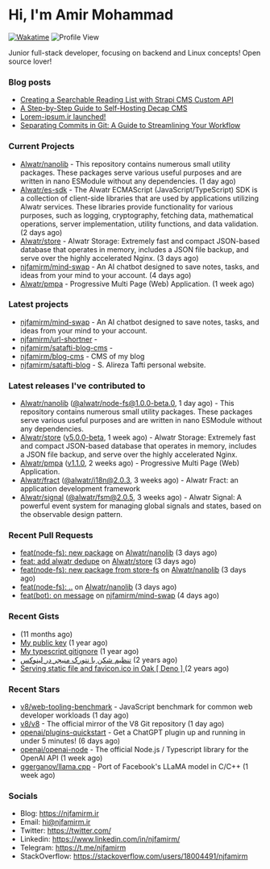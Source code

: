 # Hi, I'm Amir Mohammad
[![Wakatime](https://wakatime.com/badge/user/68776a95-d771-48a4-a960-90136239e4fd.svg)](https://wakatime.com/@68776a95-d771-48a4-a960-90136239e4fd)
![Profile View](https://komarev.com/ghpvc/?username=njfamirm)

Junior full-stack developer, focusing on backend and Linux concepts!
Open source lover!

### Blog posts

- [Creating a Searchable Reading List with Strapi CMS Custom API](https://www.njfamirm.ir/en/blog/strapi-custom-api/)
- [A Step-by-Step Guide to Self-Hosting Decap CMS](https://www.njfamirm.ir/en/blog/self-hosting-decap-cms/)
- [Lorem-ipsum.ir launched!](https://www.njfamirm.ir/en/blog/lorem-ipsum-ir-launched/)
- [Separating Commits in Git: A Guide to Streamlining Your Workflow](https://www.njfamirm.ir/en/blog/git-separate/)


### Current Projects

- [Alwatr/nanolib](https://github.com/Alwatr/nanolib) - This repository contains numerous small utility packages. These packages serve various useful purposes and are written in nano ESModule without any dependencies. (1 day ago)
- [Alwatr/es-sdk](https://github.com/Alwatr/es-sdk) - The Alwatr ECMAScript (JavaScript/TypeScript) SDK is a collection of client-side libraries that are used by applications utilizing Alwatr services. These libraries provide functionality for various purposes, such as logging, cryptography, fetching data, mathematical operations, server implementation, utility functions, and data validation. (2 days ago)
- [Alwatr/store](https://github.com/Alwatr/store) - Alwatr Storage: Extremely fast and compact JSON-based database that operates in memory, includes a JSON file backup, and serve over the highly accelerated Nginx. (3 days ago)
- [njfamirm/mind-swap](https://github.com/njfamirm/mind-swap) - An AI chatbot designed to save notes, tasks, and ideas from your mind to your account. (4 days ago)
- [Alwatr/pmpa](https://github.com/Alwatr/pmpa) - Progressive Multi Page (Web) Application. (1 week ago)

### Latest projects

- [njfamirm/mind-swap](https://github.com/njfamirm/mind-swap) - An AI chatbot designed to save notes, tasks, and ideas from your mind to your account.
- [njfamirm/url-shortner](https://github.com/njfamirm/url-shortner) - 
- [njfamirm/satafti-blog-cms](https://github.com/njfamirm/satafti-blog-cms) - 
- [njfamirm/blog-cms](https://github.com/njfamirm/blog-cms) - CMS of my blog
- [njfamirm/satafti-blog](https://github.com/njfamirm/satafti-blog) - S. Alireza Tafti personal website.

### Latest releases I've contributed to

- [Alwatr/nanolib](https://github.com/Alwatr/nanolib) ([@alwatr/node-fs@1.0.0-beta.0](https://github.com/Alwatr/nanolib/releases/tag/%40alwatr/node-fs%401.0.0-beta.0), 1 day ago) - This repository contains numerous small utility packages. These packages serve various useful purposes and are written in nano ESModule without any dependencies.
- [Alwatr/store](https://github.com/Alwatr/store) ([v5.0.0-beta](https://github.com/Alwatr/store/releases/tag/v5.0.0-beta), 1 week ago) - Alwatr Storage: Extremely fast and compact JSON-based database that operates in memory, includes a JSON file backup, and serve over the highly accelerated Nginx.
- [Alwatr/pmpa](https://github.com/Alwatr/pmpa) ([v1.1.0](https://github.com/Alwatr/pmpa/releases/tag/v1.1.0), 2 weeks ago) - Progressive Multi Page (Web) Application.
- [Alwatr/fract](https://github.com/Alwatr/fract) ([@alwatr/i18n@2.0.3](https://github.com/Alwatr/fract/releases/tag/%40alwatr/i18n%402.0.3), 3 weeks ago) - Alwatr Fract: an application development framework
- [Alwatr/signal](https://github.com/Alwatr/signal) ([@alwatr/fsm@2.0.5](https://github.com/Alwatr/signal/releases/tag/%40alwatr/fsm%402.0.5), 3 weeks ago) - Alwatr Signal: A powerful event system for managing global signals and states, based on the observable design pattern.

### Recent Pull Requests

- [feat(node-fs): new package](https://github.com/Alwatr/nanolib/pull/29) on [Alwatr/nanolib](https://github.com/Alwatr/nanolib) (3 days ago)
- [feat: add alwatr dedupe](https://github.com/Alwatr/store/pull/189) on [Alwatr/store](https://github.com/Alwatr/store) (3 days ago)
- [feat(node-fs): new package from store-fs](https://github.com/Alwatr/nanolib/pull/28) on [Alwatr/nanolib](https://github.com/Alwatr/nanolib) (3 days ago)
- [feat(node-fs): ..](https://github.com/Alwatr/nanolib/pull/27) on [Alwatr/nanolib](https://github.com/Alwatr/nanolib) (3 days ago)
- [feat(bot): on message](https://github.com/njfamirm/mind-swap/pull/7) on [njfamirm/mind-swap](https://github.com/njfamirm/mind-swap) (4 days ago)

### Recent Gists

- [](https://gist.github.com/022d07ecd84e69ad31ef0bcd32d86b59) (11 months ago)
- [My public key](https://gist.github.com/879f720c9ca74a0934ce571b7285ed34) (1 year ago)
- [My typescript gitignore](https://gist.github.com/6a40b1912daab3f91a02a7b53f3f76c3) (1 year ago)
- [تنظیم شکن با نتورک منیجر در لینوکس](https://gist.github.com/cc40c344e89bdcdf77085cbf1fc05162) (2 years ago)
- [Serving static file and favicon.ico in Oak [ Deno ] ](https://gist.github.com/9bcaca2b6a672e729c099193b4aafe9f) (2 years ago)

### Recent Stars

- [v8/web-tooling-benchmark](https://github.com/v8/web-tooling-benchmark) - JavaScript benchmark for common web developer workloads (1 day ago)
- [v8/v8](https://github.com/v8/v8) - The official mirror of the V8 Git repository (1 day ago)
- [openai/plugins-quickstart](https://github.com/openai/plugins-quickstart) - Get a ChatGPT plugin up and running in under 5 minutes! (6 days ago)
- [openai/openai-node](https://github.com/openai/openai-node) - The official Node.js / Typescript library for the OpenAI API (1 week ago)
- [ggerganov/llama.cpp](https://github.com/ggerganov/llama.cpp) - Port of Facebook&#39;s LLaMA model in C/C&#43;&#43; (1 week ago)

### Socials

- Blog: https://njfamirm.ir
- Email: hi@njfamirm.ir
- Twitter: https://twitter.com/
- Linkedin: https://www.linkedin.com/in/njfamirm/
- Telegram: https://t.me/njfamirm
- StackOverflow: https://stackoverflow.com/users/18004491/njfamirm
